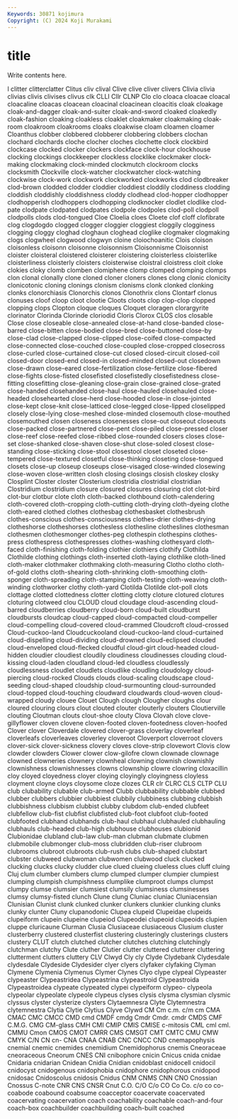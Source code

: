 ```yaml
---
Keywords: 30871 kojimura
Copyright: (C) 2024 Koji Murakami
---
```


# title

Write contents here.



l clitter
clitterclatter Clitus cliv clival Clive clive cliver clivers Clivia clivia
clivias clivis clivises clivus clk CLLI Cllr CLNP Clo clo
cloaca cloacae cloacal cloacaline cloacas cloacean cloacinal cloacinean cloacitis cloak
cloakage cloak-and-dagger cloak-and-suiter cloak-and-sword cloaked cloakedly cloak-fashion cloaking cloakless cloaklet
cloakmaker cloakmaking cloak-room cloakroom cloakrooms cloaks cloakwise cloam cloamen cloamer
Cloanthus clobber clobbered clobberer clobbering clobbers clochan clochard clochards cloche
clocher cloches clochette clock clockbird clockcase clocked clocker clockers clockface
clock-hour clockhouse clocking clockings clockkeeper clockless clocklike clockmaker clock-making clockmaking
clock-minded clockmutch clockroom clocks clocksmith Clockville clock-watcher clockwatcher clock-watching clockwise
clock-work clockwork clockworked clockworks clod clodbreaker clod-brown clodded clodder cloddier
cloddiest cloddily cloddiness clodding cloddish cloddishly cloddishness cloddy clodhead clod-hopper
clodhopper clodhopperish clodhoppers clodhopping clodknocker clodlet clodlike clod-pate clodpate clodpated
clodpates clodpole clodpoles clod-poll clodpoll clodpolls clods clod-tongued Cloe Cloelia
cloes Cloete clof cloff clofibrate clog clogdogdo clogged clogger cloggier
cloggiest cloggily clogginess clogging cloggy cloghad cloghaun cloghead cloglike clogmaker
clogmaking clogs clogwheel clogwood clogwyn cloine cloiochoanitic Clois cloison cloisonless
cloisonn cloisonne cloisonnism Cloisonnisme Cloisonnist cloister cloisteral cloistered cloisterer cloistering
cloisterless cloisterlike cloisterliness cloisterly cloisters cloisterwise cloistral cloistress cloit cloke
clokies cloky clomb clomben clomiphene clomp clomped clomping clomps clon
clonal clonally clone cloned cloner cloners clones clong clonic clonicity
clonicotonic cloning clonings clonism clonisms clonk clonked clonking clonks clonorchiasis
Clonorchis clonos Clonothrix clons Clontarf clonus clonuses cloof cloop cloot
clootie Cloots cloots clop clop-clop clopped clopping clops Clopton cloque
cloques Cloquet cloragen clorargyrite clorinator Clorinda Clorinde cloriodid Cloris Clorox
CLOS clos closable Close close closeable close-annealed close-at-hand close-banded close-barred
close-bitten close-bodied close-bred close-buttoned close-by close-clad close-clapped close-clipped close-coifed close-compacted
close-connected close-couched close-coupled close-cropped closecross close-curled close-curtained close-cut closed closed-circuit
closed-coil closed-door closed-end closed-in closed-minded closed-out closedown close-drawn close-eared close-fertilization
close-fertilize close-fibered close-fights close-fisted closefisted closefistedly closefistedness close-fitting closefitting close-gleaning
close-grain close-grained close-grated close-handed closehanded close-haul close-hauled closehauled close-headed closehearted
close-herd close-hooded close-in close-jointed close-kept close-knit close-latticed close-legged close-lipped closelipped
closely close-lying close-meshed close-minded closemouth close-mouthed closemouthed closen closeness closenesses
close-out closeout closeouts close-packed close-partnered close-pent close-piled close-pressed closer close-reef
close-reefed close-ribbed close-rounded closers closes close-set close-shanked close-shaven close-shut close-soled
closest close-standing close-sticking close-stool closestool closet closeted close-tempered close-textured closetful
close-thinking closeting close-tongued closets close-up closeup closeups close-visaged close-winded closewing
close-woven close-written closh closing closings closish closkey closky Closplint Closter
closter Closterium clostridia clostridial clostridian Clostridium clostridium closure closured closures
closuring clot clot-bird clot-bur clotbur clote cloth cloth-backed clothbound cloth-calendering
cloth-covered cloth-cropping cloth-cutting cloth-drying cloth-dyeing clothe cloth-eared clothed clothes clothesbag
clothesbasket clothesbrush clothes-conscious clothes-consciousness clothes-drier clothes-drying clotheshorse clotheshorses clothesless clothesline
clotheslines clothesman clothesmen clothesmonger clothes-peg clothespin clothespins clothes-press clothespress clothespresses
clothes-washing clothesyard cloth-faced cloth-finishing cloth-folding clothier clothiers clothify Clothilda Clothilde
clothing clothings cloth-inserted cloth-laying clothlike cloth-lined cloth-maker clothmaker clothmaking cloth-measuring
Clotho clotho cloth-of-gold cloths cloth-shearing cloth-shrinking cloth-smoothing cloth-sponger cloth-spreading cloth-stamping
cloth-testing cloth-weaving cloth-winding clothworker clothy cloth-yard Clotilda Clotilde clot-poll clots
clottage clotted clottedness clotter clotting clotty cloture clotured clotures cloturing
clotweed clou CLOUD cloud cloudage cloud-ascending cloud-barred cloudberries cloudberry cloud-born
cloud-built cloudburst cloudbursts cloudcap cloud-capped cloud-compacted cloud-compeller cloud-compelling cloud-covered cloud-crammed
Cloudcroft cloud-crossed Cloud-cuckoo-land Cloudcuckooland cloud-cuckoo-land cloud-curtained cloud-dispelling cloud-dividing cloud-drowned cloud-eclipsed
clouded cloud-enveloped cloud-flecked cloudful cloud-girt cloud-headed cloud-hidden cloudier cloudiest cloudily
cloudiness cloudinesses clouding cloud-kissing cloud-laden cloudland cloud-led cloudless cloudlessly cloudlessness
cloudlet cloudlets cloudlike cloudling cloudology cloud-piercing cloud-rocked Clouds clouds cloud-scaling
cloudscape cloud-seeding cloud-shaped cloudship cloud-surmounting cloud-surrounded cloud-topped cloud-touching cloudward cloudwards
cloud-woven cloud-wrapped cloudy clouee Clouet Clough clough Clougher cloughs clour
cloured clouring clours clout clouted clouter clouterly clouters Cloutierville clouting
Cloutman clouts clout-shoe clouty Clova Clovah clove clove-gillyflower cloven clovene
cloven-footed cloven-footedness cloven-hoofed Clover clover Cloverdale clovered clover-grass cloverlay cloverleaf
cloverleafs cloverleaves cloverley cloveroot Cloverport cloverroot clovers clover-sick clover-sickness clovery
cloves clove-strip clovewort Clovis clow clowder clowders Clower clower clow-gilofre
clown clownade clownage clowned clowneries clownery clownheal clowning clownish clownishly
clownishness clownishnesses clowns clownship clowre clowring cloxacillin cloy cloyed cloyedness
cloyer cloying cloyingly cloyingness cloyless cloyment cloyne cloys cloysome cloze
clozes CLR clr CLRC CLS CLTP CLU club clubability clubable
club-armed Clubb clubbability clubbable clubbed clubber clubbers clubbier clubbiest clubbily
clubbiness clubbing clubbish clubbishness clubbism clubbist clubby clubdom club-ended clubfeet
clubfellow club-fist clubfist clubfisted club-foot clubfoot club-footed clubfooted clubhand clubhands
club-haul clubhaul clubhauled clubhauling clubhauls club-headed club-high clubhouse clubhouses clubionid
Clubionidae clubland club-law club-man clubman clubmate clubmen clubmobile clubmonger club-moss
clubridden club-riser clubroom clubrooms clubroot clubroots club-rush clubs club-shaped clubstart
clubster clubweed clubwoman clubwomen clubwood cluck clucked clucking clucks clucky
cludder clue clued clueing clueless clues cluff cluing Cluj clum
clumber clumbers clump clumped clumper clumpier clumpiest clumping clumpish clumpishness
clumplike clumproot clumps clumpst clumpy clumse clumsier clumsiest clumsily clumsiness
clumsinesses clumsy clumsy-fisted clunch Clune clung Cluniac cluniac Cluniacensian Clunisian
Clunist clunk clunked clunker clunkers clunkier clunking clunks clunky clunter
Cluny clupanodonic Clupea clupeid Clupeidae clupeids clupeiform clupein clupeine clupeiod
Clupeodei clupeoid clupeoids clupien cluppe cluricaune Clurman Clusia Clusiaceae clusiaceous
Clusium cluster clusterberry clustered clusterfist clustering clusteringly clusterings clusters clustery
CLUT clutch clutched clutcher clutches clutching clutchingly clutchman clutchy Clute
cluther Clutier clutter cluttered clutterer cluttering clutterment clutters cluttery CLV
Clwyd Cly cly Clyde Clydebank Clydesdale clydesdale Clydeside Clydesider clyer
clyers clyfaker clyfaking Clyman Clymene Clymenia Clymenus Clymer Clynes Clyo
clype clypeal Clypeaster clypeaster Clypeastridea Clypeastrina clypeastroid Clypeastroida Clypeastroidea clypeate
clypeated clypei clypeiform clypeo- clypeola clypeolar clypeolate clypeole clypeus clyses
clysis clysma clysmian clysmic clyssus clyster clysterize clysters Clytaemnesra Clyte
Clytemnestra clytemnestra Clytia Clytie Clytius Clyve Clywd CM Cm c.m.
c/m cm CMA CMAC CMC CMCC CMD cmd CMDF cmdg
Cmdr Cmdr. cmdr CMDS CMF C.M.G. CMG CM-glass CMH CMI
CMIP CMIS CMISE c-mitosis CML cml cml. CMMU Cmon CMOS
CMOT CMRR CMS CMSGT CMT CMTC CMU CMW CMYK C/N
CN cn- CNA CNAA CNAB CNC CNCC CND cnemapophysis cnemial
cnemic cnemides cnemidium Cnemidophorus cnemis Cneoraceae cneoraceous Cneorum CNES CNI
cnibophore cnicin Cnicus cnida cnidae Cnidaria cnidarian Cnidean Cnidia Cnidian
cnidoblast cnidocell cnidocil cnidocyst cnidogenous cnidophobia cnidophore cnidophorous cnidopod cnidosac
Cnidoscolus cnidosis Cnidus CNM CNMS CNN CNO Cnossian Cnossus C-note
CNR CNS CNSR Cnut C.O. C/O C/o CO Co Co.
c/o co co- coabode coabound coabsume coacceptor coacervate coacervated coacervating
coacervation coach coachability coachable coach-and-four coach-box coachbuilder coachbuilding coach-built coached
